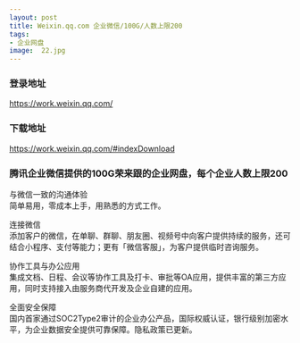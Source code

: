 ```yaml
---
layout: post
title: Weixin.qq.com 企业微信/100G/人数上限200
tags:
- 企业网盘
image:  22.jpg
---
```




### 登录地址<br>
https://work.weixin.qq.com/

### 下载地址<br>
https://work.weixin.qq.com/#indexDownload

### 腾讯企业微信提供的100G荣来跟的企业网盘，每个企业人数上限200<br>

与微信一致的沟通体验<br>
简单易用，零成本上手，用熟悉的方式工作。<br>

连接微信<br>
添加客户的微信，在单聊、群聊、朋友圈、视频号中向客户提供持续的服务，还可结合小程序、支付等能力；更有「微信客服」，为客户提供临时咨询服务。<br>

协作工具与办公应用<br>
集成文档、日程、会议等协作工具及打卡、审批等OA应用，提供丰富的第三方应用，同时支持接入由服务商代开发及企业自建的应用。<br>

全面安全保障<br>
国内首家通过SOC2Type2审计的企业办公产品，国际权威认证，银行级别加密水平，为企业数据安全提供可靠保障。隐私政策已更新。<br>